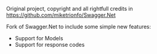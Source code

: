 Original project, copyright and all rightfull credits in https://github.com/miketrionfo/Swagger.Net

Fork of Swagger.Net to include some simple new features:

- Support for Models
- Support for response codes